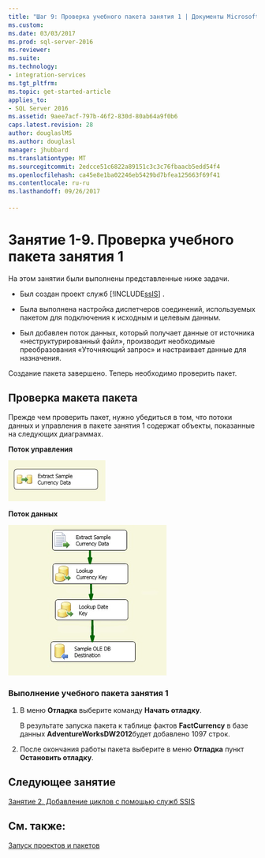 ```yaml
---
title: "Шаг 9: Проверка учебного пакета занятия 1 | Документы Microsoft"
ms.custom: 
ms.date: 03/03/2017
ms.prod: sql-server-2016
ms.reviewer: 
ms.suite: 
ms.technology:
- integration-services
ms.tgt_pltfrm: 
ms.topic: get-started-article
applies_to:
- SQL Server 2016
ms.assetid: 9aee7acf-797b-46f2-830d-80ab64a9f0b6
caps.latest.revision: 28
author: douglaslMS
ms.author: douglasl
manager: jhubbard
ms.translationtype: MT
ms.sourcegitcommit: 2edcce51c6822a89151c3c3c76fbaacb5edd54f4
ms.openlocfilehash: ca45e8e1ba02246eb5429bd7bfea125663f69f41
ms.contentlocale: ru-ru
ms.lasthandoff: 09/26/2017

---
```

# <a name="lesson-1-9---testing-the-lesson-1-tutorial-package"></a>Занятие 1-9. Проверка учебного пакета занятия 1
На этом занятии были выполнены представленные ниже задачи.  
  
-   Был создан проект служб [!INCLUDE[ssIS](../includes/ssis-md.md)] .  
  
-   Была выполнена настройка диспетчеров соединений, используемых пакетом для подключения к исходным и целевым данным.  
  
-   Был добавлен поток данных, который получает данные от источника «неструктурированный файл», производит необходимые преобразования «Уточняющий запрос» и настраивает данные для назначения.  
  
Создание пакета завершено. Теперь необходимо проверить пакет.  
  
## <a name="checking-the-package-layout"></a>Проверка макета пакета  
Прежде чем проверить пакет, нужно убедиться в том, что потоки данных и управления в пакете занятия 1 содержат объекты, показанные на следующих диаграммах.  
  
**Поток управления**  
  
![Поток в пакете управления](../integration-services/media/task9lesson1control.gif "поток в пакете управления")  
  
**Поток данных**  
  
![Поток данных в пакете](../integration-services/media/task9lesson1data.gif "потока данных в пакете")  
  
### <a name="to-run-the-lesson-1-tutorial-package"></a>Выполнение учебного пакета занятия 1  
  
1.  В меню **Отладка** выберите команду **Начать отладку**.  
  
    В результате запуска пакета к таблице фактов **FactCurrency** в базе данных **AdventureWorksDW2012**будет добавлено 1097 строк.  
  
2.  После окончания работы пакета выберите в меню **Отладка** пункт **Остановить отладку**.  
  
## <a name="next-lesson"></a>Следующее занятие  
[Занятие 2. Добавление циклов с помощью служб SSIS](../integration-services/lesson-2-adding-looping-with-ssis.md)  
  
## <a name="see-also"></a>См. также:  
[Запуск проектов и пакетов](https://msdn.microsoft.com/library/ms141708(v=sql.110).aspx) 
  
  
  

